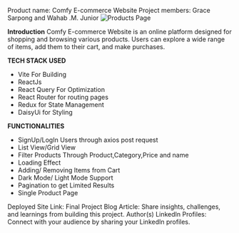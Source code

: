 Product name: Comfy E-commerce Website
Project members: Grace Sarpong and Wahab .M. Junior
![Products Page](https://drive.google.com/uc?export=view&id=1tdg3pog8MHvXKnfF4B3yAFuCrWTlDefG)

**Introduction**
Comfy E-commerce Website is an online platform designed for shopping and browsing various products. Users can explore a wide range of items, add them to their cart, and make purchases.

 
**TECH STACK USED**
- Vite For Building 
- ReactJs
- React Query For Optimization
- React Router for routing pages
- Redux for State Management
- DaisyUi for Styling

**FUNCTIONALITIES**
- SignUp/LogIn Users through axios post request
- List View/Grid View
- Filter Products Through Product,Category,Price and name
- Loading Effect
- Adding/ Removing Items from Cart
- Dark Mode/ Light Mode Support
- Pagination to get Limited Results
- Single Product Page

Deployed Site Link: 
Final Project Blog Article: Share insights, challenges, and learnings from building this project.
Author(s) LinkedIn Profiles: Connect with your audience by sharing your LinkedIn profiles.

